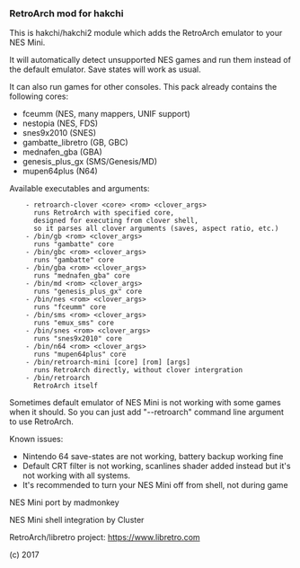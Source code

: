 ### RetroArch mod for hakchi ###

This is hakchi/hakchi2 module which adds the RetroArch emulator to your NES Mini.

It will automatically detect unsupported NES games and run them instead of the default emulator. Save states will work as usual.

It can also run games for other consoles. This pack already contains the following cores:
- fceumm (NES, many mappers, UNIF support)
- nestopia (NES, FDS)
- snes9x2010 (SNES)
- gambatte_libretro (GB, GBC)
- mednafen_gba (GBA)
- genesis_plus_gx (SMS/Genesis/MD)
- mupen64plus (N64)

Available executables and arguments:

        - retroarch-clover <core> <rom> <clover_args>
          runs RetroArch with specified core,
          designed for executing from clover shell, 
          so it parses all clover arguments (saves, aspect ratio, etc.)
        - /bin/gb <rom> <clover_args>
          runs "gambatte" core
        - /bin/gbc <rom> <clover_args>
          runs "gambatte" core
        - /bin/gba <rom> <clover_args>
          runs "mednafen_gba" core
        - /bin/md <rom> <clover_args>
          runs "genesis_plus_gx" core
        - /bin/nes <rom> <clover_args>
          runs "fceumm" core
        - /bin/sms <rom> <clover_args>
          runs "emux_sms" core
        - /bin/snes <rom> <clover_args>
          runs "snes9x2010" core
        - /bin/n64 <rom> <clover_args>
          runs "mupen64plus" core
        - /bin/retroarch-mini [core] [rom] [args]
          runs RetroArch directly, without clover intergration
        - /bin/retroarch
          RetroArch itself

Sometimes default emulator of NES Mini is not working with some games when it should. So you can just add "--retroarch" command line argument to use RetroArch.

Known issues:
- Nintendo 64 save-states are not working, battery backup working fine
- Default CRT filter is not working, scanlines shader added instead but it's not working with all systems.
- It's recommended to turn your NES Mini off from shell, not during game


NES Mini port by madmonkey

NES Mini shell integration by Cluster

RetroArch/libretro project: https://www.libretro.com

(c) 2017
